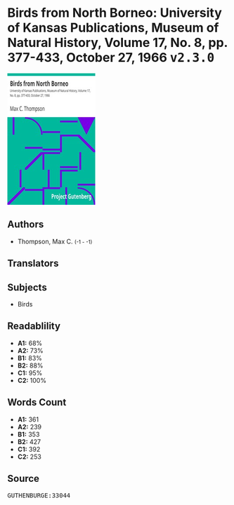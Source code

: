 # Birds from North Borneo: University of Kansas Publications, Museum of Natural History, Volume 17, No. 8, pp. 377-433, October 27, 1966 <kbd>v2.3.0</kbd>

![](./cover.medium.jpg "")

## Authors


 - Thompson, Max C. <small>(-1 - -1)</small>

## Translators



## Subjects


 - Birds

## Readablility


 - **A1:** 68%
 - **A2:** 73%
 - **B1:** 83%
 - **B2:** 88%
 - **C1:** 95%
 - **C2:** 100%

## Words Count


 - **A1:** 361
 - **A2:** 239
 - **B1:** 353
 - **B2:** 427
 - **C1:** 392
 - **C2:** 253

## Source


<kbd>GUTHENBURGE:33044</kbd>
